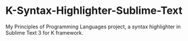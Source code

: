 # K-Syntax-Highlighter-Sublime-Text
My Principles of Programming Languages project, a syntax highlighter in Sublime Text 3 for K framework.
